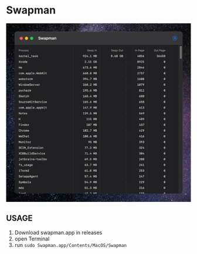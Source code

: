 #  Swapman

![screenshot](./screenshot.png)

## USAGE

1. Download swapman.app in releases
2. open Terminal
3. run `sudo Swapman.app/Contents/MacOS/Swapman`

